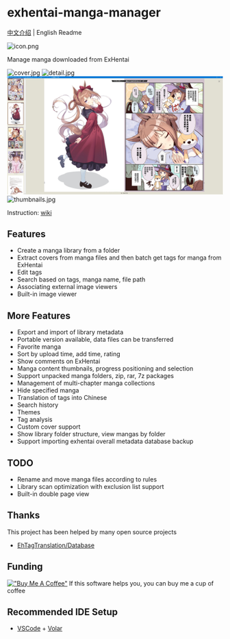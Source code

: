 # exhentai-manga-manager

[中文介绍](https://github.com/SchneeHertz/exhentai-manga-manager/blob/master/README.md) | English Readme

<img src="https://raw.githubusercontent.com/SchneeHertz/exhentai-manga-manager/master/public/icon.png" alt="icon.png" width="256"/>

Manage manga downloaded from ExHentai

![cover.jpg](https://raw.githubusercontent.com/SchneeHertz/exhentai-manga-manager/master/screenshots/cover.jpg)
![detail.jpg](https://raw.githubusercontent.com/SchneeHertz/exhentai-manga-manager/master/screenshots/detail.jpg)
![viewer.jpg](https://raw.githubusercontent.com/SchneeHertz/exhentai-manga-manager/master/screenshots/viewer.jpg)
![thumbnails.jpg](https://raw.githubusercontent.com/SchneeHertz/exhentai-manga-manager/master/screenshots/thumbnails.jpg)

Instruction: [wiki](https://github.com/SchneeHertz/exhentai-manga-manager/wiki/English-Instruction)

## Features
- Create a manga library from a folder
- Extract covers from manga files and then batch get tags for manga from ExHentai
- Edit tags
- Search based on tags, manga name, file path
- Associating external image viewers
- Built-in image viewer

## More Features
- Export and import of library metadata
- Portable version available, data files can be transferred
- Favorite manga
- Sort by upload time, add time, rating
- Show comments on ExHentai
- Manga content thumbnails, progress positioning and selection
- Support unpacked manga folders, zip, rar, 7z packages
- Management of multi-chapter manga collections
- Hide specified manga
- Translation of tags into Chinese
- Search history
- Themes
- Tag analysis
- Custom cover support
- Show library folder structure, view mangas by folder
- Support importing exhentai overall metadata database backup

## TODO
- Rename and move manga files according to rules
- Library scan optimization with exclusion list support
- Built-in double page view

## Thanks
This project has been helped by many open source projects

- [EhTagTranslation/Database](https://github.com/EhTagTranslation/Database)


## Funding
[!["Buy Me A Coffee"](https://www.buymeacoffee.com/assets/img/custom_images/orange_img.png)](https://www.buymeacoffee.com/schneehertz)
If this software helps you, you can buy me a cup of coffee

## Recommended IDE Setup

- [VSCode](https://code.visualstudio.com/) + [Volar](https://marketplace.visualstudio.com/items?itemName=johnsoncodehk.volar)
